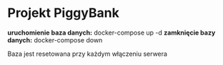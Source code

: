 # Projekt PiggyBank

__uruchomienie baza danych:__ docker-compose up -d
__zamknięcie bazy danych:__ docker-compose down

Baza jest resetowana przy każdym włączeniu serwera
 